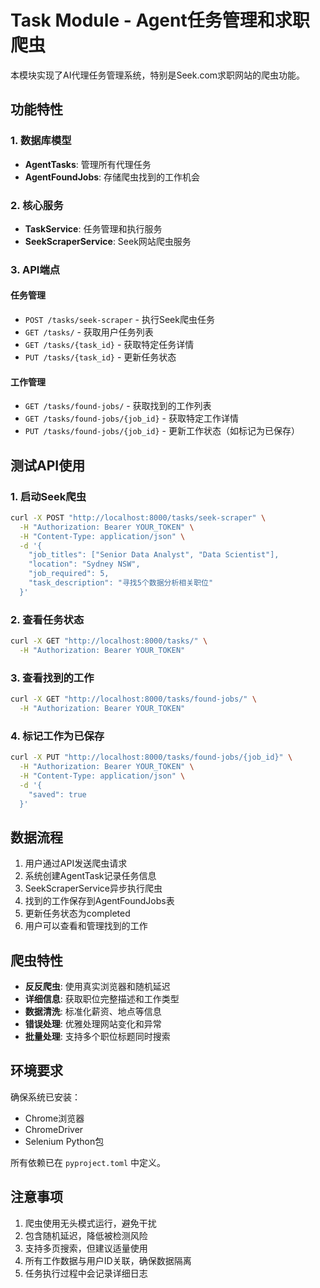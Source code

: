# Task Module - Agent任务管理和求职爬虫

本模块实现了AI代理任务管理系统，特别是Seek.com求职网站的爬虫功能。

## 功能特性

### 1. 数据库模型
- **AgentTasks**: 管理所有代理任务
- **AgentFoundJobs**: 存储爬虫找到的工作机会

### 2. 核心服务
- **TaskService**: 任务管理和执行服务
- **SeekScraperService**: Seek网站爬虫服务

### 3. API端点

#### 任务管理
- `POST /tasks/seek-scraper` - 执行Seek爬虫任务
- `GET /tasks/` - 获取用户任务列表
- `GET /tasks/{task_id}` - 获取特定任务详情
- `PUT /tasks/{task_id}` - 更新任务状态

#### 工作管理
- `GET /tasks/found-jobs/` - 获取找到的工作列表
- `GET /tasks/found-jobs/{job_id}` - 获取特定工作详情  
- `PUT /tasks/found-jobs/{job_id}` - 更新工作状态（如标记为已保存）

## 测试API使用

### 1. 启动Seek爬虫
```bash
curl -X POST "http://localhost:8000/tasks/seek-scraper" \
  -H "Authorization: Bearer YOUR_TOKEN" \
  -H "Content-Type: application/json" \
  -d '{
    "job_titles": ["Senior Data Analyst", "Data Scientist"],
    "location": "Sydney NSW",
    "job_required": 5,
    "task_description": "寻找5个数据分析相关职位"
  }'
```

### 2. 查看任务状态
```bash
curl -X GET "http://localhost:8000/tasks/" \
  -H "Authorization: Bearer YOUR_TOKEN"
```

### 3. 查看找到的工作
```bash
curl -X GET "http://localhost:8000/tasks/found-jobs/" \
  -H "Authorization: Bearer YOUR_TOKEN"
```

### 4. 标记工作为已保存
```bash
curl -X PUT "http://localhost:8000/tasks/found-jobs/{job_id}" \
  -H "Authorization: Bearer YOUR_TOKEN" \
  -H "Content-Type: application/json" \
  -d '{
    "saved": true
  }'
```

## 数据流程

1. 用户通过API发送爬虫请求
2. 系统创建AgentTask记录任务信息
3. SeekScraperService异步执行爬虫
4. 找到的工作保存到AgentFoundJobs表
5. 更新任务状态为completed
6. 用户可以查看和管理找到的工作

## 爬虫特性

- **反反爬虫**: 使用真实浏览器和随机延迟
- **详细信息**: 获取职位完整描述和工作类型
- **数据清洗**: 标准化薪资、地点等信息
- **错误处理**: 优雅处理网站变化和异常
- **批量处理**: 支持多个职位标题同时搜索

## 环境要求

确保系统已安装：
- Chrome浏览器
- ChromeDriver
- Selenium Python包

所有依赖已在 `pyproject.toml` 中定义。

## 注意事项

1. 爬虫使用无头模式运行，避免干扰
2. 包含随机延迟，降低被检测风险
3. 支持多页搜索，但建议适量使用
4. 所有工作数据与用户ID关联，确保数据隔离
5. 任务执行过程中会记录详细日志
